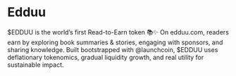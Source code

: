 # Edduu
$EDDUU is the world’s first Read-to-Earn token 📚✨ On edduu.com, readers earn by exploring book summaries &amp; stories, engaging with sponsors, and sharing knowledge. Built bootstrapped with @launchcoin, $EDDUU uses deflationary tokenomics, gradual liquidity growth, and real utility for sustainable impact.
